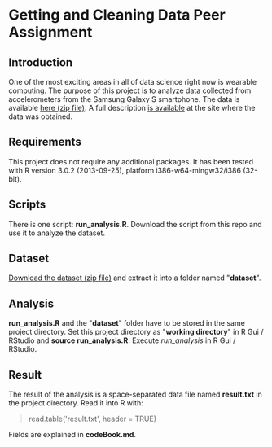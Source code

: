 Getting and Cleaning Data Peer Assignment
=========================================
## Introduction
One of the most exciting areas in all of data science right now is wearable computing. The purpose of this project is to analyze data collected from accelerometers from the Samsung Galaxy S smartphone. The data is available [here (zip file)](https://d396qusza40orc.cloudfront.net/getdata%2Fprojectfiles%2FUCI%20HAR%20Dataset.zip). A full description [is available](http://archive.ics.uci.edu/ml/datasets/Human+Activity+Recognition+Using+Smartphones) at the site where the data was obtained.
## Requirements
This project does not require any additional packages. It has been tested with R version 3.0.2 (2013-09-25), platform i386-w64-mingw32/i386 (32-bit).
## Scripts
There is one script: __run_analysis.R__. Download the script from this repo and use it to analyze the dataset.
## Dataset
[Download the dataset (zip file)](https://d396qusza40orc.cloudfront.net/getdata%2Fprojectfiles%2FUCI%20HAR%20Dataset.zip)  and extract it into a folder named "__dataset__". 
## Analysis
__run_analysis.R__ and the "__dataset__" folder have to be stored in the same project directory. Set this project directory as "__working directory__" in R Gui / RStudio and __source run_analysis.R__. Execute _run_analysis_ in R Gui / RStudio.
## Result
The result of the analysis is a space-separated data file named __result.txt__ in the project directory. Read it into R with:
> read.table('result.txt', header = TRUE)

Fields are explained in __codeBook.md__.
